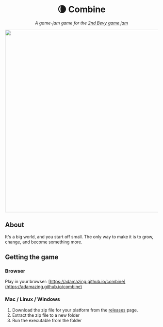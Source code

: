 <div align="center">

# 🌘 Combine
*A game-jam game for the [2nd Bevy game jam](https://itch.io/jam/bevy-jam-2)*

<img src="https://img.itch.zone/aW1hZ2UyL2phbS8zMjQwMzgvOTY5NjU0NS5wbmc=/original/fFr1kV.png" width="756px" height="600px"/>

</div>

## About
It's a big world, and you start off small. The only way to make it is to grow, change, and become something more.


## Getting the game

### Browser
Play in your browser: [https://adamazing.github.io/combine](https://adamazing.github.io/combine)

### Mac / Linux / Windows

1. Download the zip file for your platform from the [releases](https://github.com/adamazing/combine/releases) page.
1. Extract the zip file to a new folder
1. Run the executable from the folder
